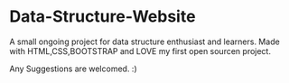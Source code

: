 # Data-Structure-Website
A small ongoing project for data structure enthusiast and learners.
Made with HTML,CSS,BOOTSTRAP and LOVE
my first open sourcen project.

Any Suggestions are welcomed. :)

